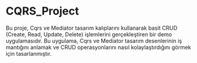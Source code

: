 # CQRS_Project
Bu proje, Cqrs ve Mediator tasarım kalıplarını kullanarak basit CRUD (Create, Read, Update, Delete) işlemlerini gerçekleştiren bir demo uygulamasıdır. Bu uygulama, Cqrs ve Mediator tasarım desenlerinin iş mantığını anlamak ve CRUD operasyonlarını nasıl kolaylaştırdığını görmek için tasarlanmıştır.
